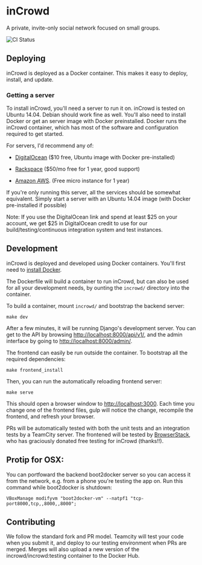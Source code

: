 
inCrowd 
=======

A private, invite-only social network focused on small groups.

![CI Status](https://circleci.com/gh/circleci/mongofinil.svg?&style=shield&circle-token=b14acf911433d315298235b0c2fbf7b2670a92a8)

Deploying
---------

inCrowd is deployed as a Docker container. This makes it easy to deploy,
install, and update. 


### Getting a server

To install inCrowd, you'll need a server to run it on. inCrowd is tested on 
Ubuntu 14.04. Debian should work fine as well. You'll also need to install 
Docker or get an server image with Docker preinstalled. Docker 
runs the inCrowd container, which has most of the software and configuration
required to get started. 

For servers, I'd recommend any of:

* [DigitalOcean](https://www.digitalocean.com/?refcode=d9f2ebea8b83) ($10 free, 
  Ubuntu image with Docker pre-installed) 

* [Rackspace](https://developer.rackspace.com/signup/) ($50/mo free for 1 
  year, good support)

* [Amazon AWS](http://aws.amazon.com/free/). (Free micro instance for 1 year)

If you're only running this server, all the services should be somewhat
equivalent. Simply start a server with an Ubuntu 14.04 image (with Docker
pre-installed if possible)

Note: If you use the DigitalOcean link and spend at least $25 on your account,
we get $25 in DigitalOcean credit to use for our build/testing/continuous
integration system and test instances.


Development
--------------------

inCrowd is deployed and developed using Docker containers. You'll first need to
[install Docker](https://docs.docker.com/installation/).

The Dockerfile will build a container to run inCrowd, but can also be used for
all your development needs, by ounting the `incrowd/` directory into the
container.

To build a container, mount `incrowd/` and bootstrap the backend server:

    make dev

After a few minutes, it will be running Django's development server. You can
get to the API by browsing [http://localhost:8000/api/v1/](http://localhost:8000/api/v1/),
and the admin interface by going to
[http://localhost:8000/admin/](http://localhost:8000/admin/).

The frontend can easily be run outside the container. To bootstrap all the
required dependencies:

    make frontend_install

Then, you can run the automatically reloading frontend server:

    make serve

This should open a browser window to
[http://localhost:3000](http://localhost:3000). Each time you change one
of the frontend files, gulp will notice the change, recompile the frontend, and
refresh your browser.

PRs will be automatically tested with both the unit tests and an integration tests
by a TeamCity server. The frontened will be tested by 
[BrowserStack](https://www.browserstack.com/), who has graciously donated free
testing for inCrowd (thanks!!).

Protip for OSX:
---------------
You can portfoward the backend boot2docker server so you can access it from the
network, e.g. from a phone you're testing the app on. Run this command while
boot2docker is shutdown:
    
    VBoxManage modifyvm "boot2docker-vm" --natpf1 "tcp-port8000,tcp,,8000,,8000";

Contributing
------------
We follow the standard fork and PR model. Teamcity will test your code when you
submit it, and deploy to our testing environment when PRs are merged. Merges
will also upload a new version of the incrowd/incrowd:testing container to
the Docker Hub.
